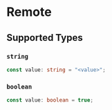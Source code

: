 # Remote


## Supported Types

### `string`

```typescript
const value: string = "<value>";
```

### `boolean`

```typescript
const value: boolean = true;
```

